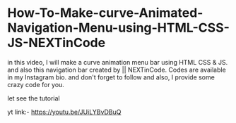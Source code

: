 # How-To-Make-curve-Animated-Navigation-Menu-using-HTML-CSS-JS-NEXTinCode
in this video, I will make a curve animation menu bar  using HTML CSS  &amp; JS.  and also this navigation bar created by ||  NEXTinCode.   Codes are available in my Instagram bio. and don't forget to follow and  also, I provide some crazy code for you.


let see the tutorial 

yt link:- https://youtu.be/JUiLYBvDBuQ

